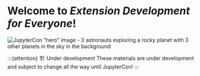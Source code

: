 # Welcome to _Extension Development for Everyone_!

![JupyterCon "hero" image - 3 astronauts exploring a rocky planet with 3 other planets in the sky in the background](https://events.linuxfoundation.org/wp-content/uploads/2025/03/JupyterCon25-LF-SubHero-2048x640.jpg)

:::{attention} 🏗️  Under development
These materials are under development and subject to change all the way until
JupyterCon!
:::
